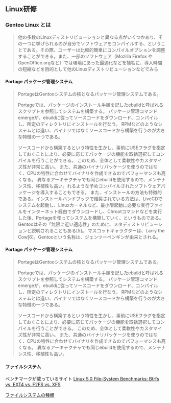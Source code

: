 ## Linux研修

### Gentoo Linux とは

> 他の多数のLinuxディストリビューションと異なる点がいくつかあり、その一つに挙げられるのが自分でソフトウェアをコンパイルする、ということである。その際、ユーザーは比較的簡単にコンパイルオプションを調整することができる。また、一部のソフトウェア（Mozilla Firefox や OpenOffice.orgなど）では環境にあった最適化などを犠牲に、導入時間の短縮などを目的として他のLinuxディストリビューションなどでみら


#### Portage パッケージ管理システム

> PortageはGentooシステムの核となるパッケージ管理システムである。
>
> Portageでは、パッケージのインストール手順を記したebuildと呼ばれるスクリプトを参照してシステムを構築する。 パッケージ管理コマンドemergeが、ebuildに従ってソースコードをダウンロード、コンパイルし、所定のディレクトリにインストールを行なう。 RPMなどのようなシステムとは違い、バイナリではなくソースコードから構築を行うのが大きな特徴の一つである。
>
> ソースコードから構築するという特性を生かし、事前にUSEフラグを指定しておくことにより、必要に応じてパッケージの機能を取捨選択してコンパイルを行うことができる。 このため、全体として柔軟性やカスタマイズ性が非常に高い。 また、共通のバイナリパッケージを使うのではなく、CPUの特性に合わせてバイナリを作成できるのでパフォーマンスも高くなる。 異なるアーキテクチャでも同じebuildを使用するので、メンテナンス性、移植性も高い。れるような予めコンパイルされたソフトウェアパッケージを導入することもできる。 また、インストールの方法も特徴的である。インストールハンドブックで推奨されている方法は、LiveCDでシステムを起動し、Linuxカーネルなど、最小限起動に必要な実行ファイルをインターネット経由でダウンロードし、Chrootコマンドなどを実行した後、Portageを使ってシステムを構築していく、というものである。 Gentooはその「無限に近い適応性」のために、メタディストリビューションと説明されることもある[5]。 マスコットキャラクターは、Larry the Cow[6]。Gentooという名称は、ジェンツーペンギンが由来とされる。
>

#### Portage パッケージ管理システム

> PortageはGentooシステムの核となるパッケージ管理システムである。
>
> Portageでは、パッケージのインストール手順を記したebuildと呼ばれるスクリプトを参照してシステムを構築する。 パッケージ管理コマンドemergeが、ebuildに従ってソースコードをダウンロード、コンパイルし、所定のディレクトリにインストールを行なう。 RPMなどのようなシステムとは違い、バイナリではなくソースコードから構築を行うのが大きな特徴の一つである。
>
> ソースコードから構築するという特性を生かし、事前にUSEフラグを指定しておくことにより、必要に応じてパッケージの機能を取捨選択してコンパイルを行うことができる。 このため、全体として柔軟性やカスタマイズ性が非常に高い。 また、共通のバイナリパッケージを使うのではなく、CPUの特性に合わせてバイナリを作成できるのでパフォーマンスも高くなる。 異なるアーキテクチャでも同じebuildを使用するので、メンテナンス性、移植性も高い。


#### ファイルシステム

ベンチマークが載っているサイト
[Linux 5.0 File-System Benchmarks: Btrfs vs. EXT4 vs. F2FS vs. XFS](https://www.phoronix.com/scan.php?page=article&item=linux-50-filesystes&num=1)

[ファイルシステムの種類](https://eng-entrance.com/linux-make-filesystem#i-4)

